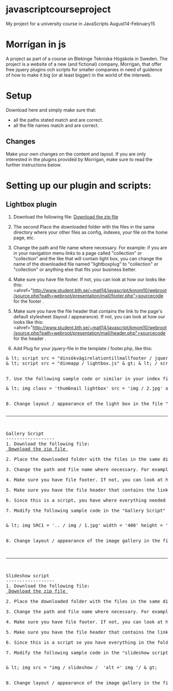 # javascriptcourseproject
My project for a university course in JavaScripts August14-February15

Morrígan in js
=========

A project as part of a course on Blekinge Tekniska Högskola in Sweden. The project is a website of a new (and fictional) company, Morrígan, that offer free jquery plugins och scripts for smaller companies in need of guidence of how to make it big (or at least bigger) in the world of the interweb.

Setup
=========
Download here and simply make sure that: 
* all the paths stated match and are correct.
* all the file names match and are correct. 

Changes
---------
Make your own changes on the content and layout. If you are only interested in the plugins provided by Morrígan, make sure to read the further instructions below. 


Setting up our plugin and scripts: 
====================================

Lightbox plugin
------------------
1. Download the following file:
<a href="zips/lightboxjqueryplugin.zip"> Download the zip file </a>


2. The second Place the downloaded folder with the files in the same directory where your other files as config, indexes, your file on the home page, etc.

3. Change the path and file name where necessary. For example: if you are in your navigation menu links to a page called "collection" or "collection" and the like that will contain light box, you can change the name of the downloaded file named "lightboxplug" to "collection" or "collection" or anything else that fits your business better.

4. Make sure you have file footer. If not, you can look at how our looks like this: <ahref="http://www.student.bth.se/~matl14/javascript/kmom10/webroot/source.php?path=webroot/presentation/mall/footer.php">sourcecode for the footer </a>.

5. Make sure you have the file header that contains the link to the page's default stylesheet (layout / appearance). If not, you can look at how our looks like this: <ahref="http://www.student.bth.se/~matl14/javascript/kmom10/webroot/source.php?path=webroot/presentation/mall/header.php">sourcecode for the header </a>.

6. Add Plug for your jquery-file in the template / footer.php, like this:
<pre>
& lt; script src = "dinsökvägirelationtillmallfooter / jquery.js" & gt; & lt; / script & gt;
& lt; script src = "dinmapp / lightbox.js" & gt; & lt; / script & gt;
</ pre>

7. Use the following sample code or similar in your index file to add your own pictures you have in your img folder: </ p>
<pre>
& lt; img class = 'thumbnail lightbox' src = 'img / 2.jpg' alt = '' width = "200px" / & gt;
</ pre>

8. Change layout / appearance of the light box in the file "style.less". Try it out carefully if you're unsure, take your time. Otherwise you may to keep the current styling if it fits with your website original theme. 

<hr>

Gallery Script
------------------
1. Download the following file:
<a href="zips/galleryjavascript.zip"> Download the zip file </a>

2. Place the downloaded folder with the files in the same directory where your other files as config, indexes, your file on the home page, etc. 

3. Change the path and file name where necessary. For example: if you are in your navigation menu links to a page called "collection" or "collection" and the like that will contain the image gallery, you can change the name of the downloaded file named "Gallery Script" to "collection" or "collection" or anything else that fits your business better.

4. Make sure you have file footer. If not, you can look at how our looks like this: <ahref="http://www.student.bth.se/~matl14/javascript/kmom10/webroot/source.php?path=webroot/presentation/mall/footer.php">sourcecode for the footer </a>. 

5. Make sure you have the file header that contains the link to the page's default stylesheet (layout / appearance). If not, you can look at how our looks like this: <ahref="http://www.student.bth.se/~matl14/javascript/kmom10/webroot/source.php?path=webroot/presentation/mall/header.php">sourcecode for the header </a>.

6. Since this is a script, you have where everything needed to get this to work. Just be sure to link to this page with your gallery on your other pages or for example in your navbar / navigation menu. 

7. Modify the following sample code in the "Gallery Script" file and specify the folder to your pictures right path: 
</ p>
<pre>
& lt; img SRC1 = '.. / img / 1.jpg' width = '400' height = '300' / & gt;
</ pre>

8. Change layout / appearance of the image gallery in the file "style.less". Try it out carefully if you're unsure, take your time. Otherwise you may keep the current styling if it fits with your website original theme.


<hr>

Slideshow script
------------------
1. Download the following file: 
<a href="zips/slideshowjavascript.zip"> Download the zip file </a>

2. Place the downloaded folder with the files in the same directory where your other files as config, indexes, your file on the home page, etc. 

3. Change the path and file name where necessary. For example: if you are in your navigation menu links to a page called "collection" or "collection" and the like that will contain the slideshow to show off your pictures, you can change the name of the downloaded file called "slideshow script" to "collection "or" collection "or anything else that fits your business better.

4. Make sure you have file footer. If not, you can look at how our looks like this: <ahref="http://www.student.bth.se/~matl14/javascript/kmom10/webroot/source.php?path=webroot/presentation/mall/footer.php">sourcecode for the footer </a>. 

5. Make sure you have the file header that contains the link to the page's default stylesheet (layout / appearance). If not, you can look at how our looks like this: <ahref="http://www.student.bth.se/~matl14/javascript/kmom10/webroot/source.php?path=webroot/presentation/mall/header.php">sourcecode for the header </a>. 

6. Since this is a script so you have everything in the folder that you download needed to make it work. Just be sure to link to this page with your slideshow on your other pages or for example in your navbar / navigation menu so that customers / visitors easily find their way there!

7. Modify the following sample code in the "slideshow script" file and specify the folder to your pictures right path:
</ p>
<pre>
& lt; img src = "img / slideshow / <? = $ src?> 'alt =' img '/ & gt;
</ pre>

8. Change layout / appearance of the image gallery in the file "style.less". Try it out carefully if you're unsure, take your time. Otherwise you may keep the current styling if it fits with your website original theme.

